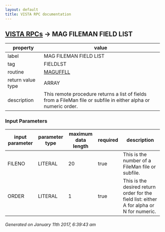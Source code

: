 ```yaml
---
layout: default
title: VISTA RPC documentation
---
```




## [VISTA RPCs](TableOfContent.md) &#8594; MAG FILEMAN FIELD LIST 

 property | value 
--- | --- 
 label | MAG FILEMAN FIELD LIST
 tag | FIELDLST
 routine | [MAGUFFLL](http://code.osehra.org/dox/Routine_MAGUFFLL_source.html)
 return value type | ARRAY
 description | This remote procedure returns a list of fields from a FileMan file or subfile in either alpha or numeric order.

### Input Parameters

| input parameter | parameter type | maximum data length | required | description | 
| --- | --- | --- | --- | --- | 
| FILENO | LITERAL | 20 | true | This is the number of a FileMan file or subfile. | 
| ORDER | LITERAL | 1 | true | This is the desired return order for the field list:  either A for alpha or N for numeric. | 




 ###### Generated on January 11th 2017, 6:39:43 am